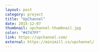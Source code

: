 ```yaml
---
layout: post
category: project
title: "UpChannel"
date: 2015-12-07
thumbnail: upchannel-thumbnail.jpg
color: "#4747FF"
link: https://upchannel.com/
external: https://minimill.co/upchannel/
---
```

